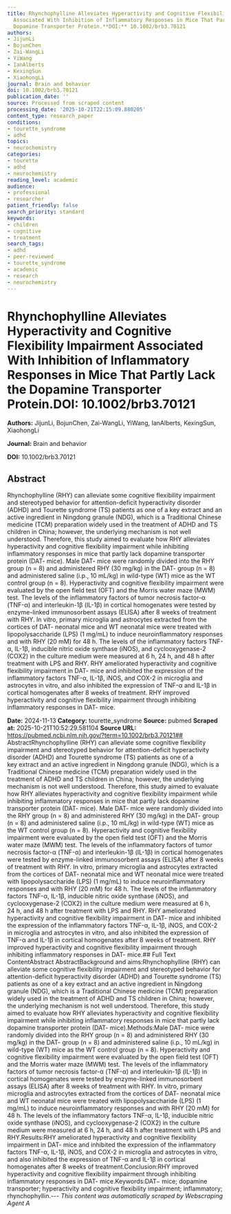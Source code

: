 ```yaml
---
title: Rhynchophylline Alleviates Hyperactivity and Cognitive Flexibility Impairment
  Associated With Inhibition of Inflammatory Responses in Mice That Partly Lack the
  Dopamine Transporter Protein.**DOI:** 10.1002/brb3.70121
authors:
- JijunLi
- BojunChen
- Zai-WangLi
- YiWang
- IanAlberts
- KexingSun
- XiaohongLi
journal: Brain and behavior
doi: 10.1002/brb3.70121
publication_date: ''
source: Processed from scraped content
processing_date: '2025-10-21T22:15:09.880205'
content_type: research_paper
conditions:
- tourette_syndrome
- adhd
topics:
- neurochemistry
categories:
- tourette
- adhd
- neurochemistry
reading_level: academic
audience:
- professional
- researcher
patient_friendly: false
search_priority: standard
keywords:
- children
- cognitive
- treatment
search_tags:
- adhd
- peer-reviewed
- tourette_syndrome
- academic
- research
- neurochemistry
---
```


# Rhynchophylline Alleviates Hyperactivity and Cognitive Flexibility Impairment Associated With Inhibition of Inflammatory Responses in Mice That Partly Lack the Dopamine Transporter Protein.**DOI:** 10.1002/brb3.70121

**Authors:** JijunLi, BojunChen, Zai-WangLi, YiWang, IanAlberts, KexingSun, XiaohongLi

**Journal:** Brain and behavior

**DOI:** 10.1002/brb3.70121

## Abstract

Rhynchophylline (RHY) can alleviate some cognitive flexibility impairment and stereotyped behavior for attention-deficit hyperactivity disorder (ADHD) and Tourette syndrome (TS) patients as one of a key extract and an active ingredient in Ningdong granule (NDG), which is a Traditional Chinese medicine (TCM) preparation widely used in the treatment of ADHD and TS children in China; however, the underlying mechanism is not well understood. Therefore, this study aimed to evaluate how RHY alleviates hyperactivity and cognitive flexibility impairment while inhibiting inflammatory responses in mice that partly lack dopamine transporter protein (DAT- mice).
Male DAT- mice were randomly divided into the RHY group (n = 8) and administered RHY (30 mg/kg) in the DAT- group (n = 8) and administered saline (i.p., 10 mL/kg) in wild-type (WT) mice as the WT control group (n = 8). Hyperactivity and cognitive flexibility impairment were evaluated by the open field test (OFT) and the Morris water maze (MWM) test. The levels of the inflammatory factors of tumor necrosis factor-α (TNF-α) and interleukin-1β (IL-1β) in cortical homogenates were tested by enzyme-linked immunosorbent assays (ELISA) after 8 weeks of treatment with RHY. In vitro, primary microglia and astrocytes extracted from the cortices of DAT- neonatal mice and WT neonatal mice were treated with lipopolysaccharide (LPS) (1 mg/mL) to induce neuroinflammatory responses and with RHY (20 mM) for 48 h. The levels of the inflammatory factors TNF-α, IL-1β, inducible nitric oxide synthase (iNOS), and cyclooxygenase-2 (COX2) in the culture medium were measured at 6 h, 24 h, and 48 h after treatment with LPS and RHY.
RHY ameliorated hyperactivity and cognitive flexibility impairment in DAT- mice and inhibited the expression of the inflammatory factors TNF-α, IL-1β, iNOS, and COX-2 in microglia and astrocytes in vitro, and also inhibited the expression of TNF-α and IL-1β in cortical homogenates after 8 weeks of treatment.
RHY improved hyperactivity and cognitive flexibility impairment through inhibiting inflammatory responses in DAT- mice.

**Date:** 2024-11-13
**Category:** tourette_syndrome
**Source:** pubmed
**Scraped at:** 2025-10-21T10:52:29.581104
**Source URL:** https://pubmed.ncbi.nlm.nih.gov/?term=10.1002/brb3.70121## AbstractRhynchophylline (RHY) can alleviate some cognitive flexibility impairment and stereotyped behavior for attention-deficit hyperactivity disorder (ADHD) and Tourette syndrome (TS) patients as one of a key extract and an active ingredient in Ningdong granule (NDG), which is a Traditional Chinese medicine (TCM) preparation widely used in the treatment of ADHD and TS children in China; however, the underlying mechanism is not well understood. Therefore, this study aimed to evaluate how RHY alleviates hyperactivity and cognitive flexibility impairment while inhibiting inflammatory responses in mice that partly lack dopamine transporter protein (DAT- mice).
Male DAT- mice were randomly divided into the RHY group (n = 8) and administered RHY (30 mg/kg) in the DAT- group (n = 8) and administered saline (i.p., 10 mL/kg) in wild-type (WT) mice as the WT control group (n = 8). Hyperactivity and cognitive flexibility impairment were evaluated by the open field test (OFT) and the Morris water maze (MWM) test. The levels of the inflammatory factors of tumor necrosis factor-α (TNF-α) and interleukin-1β (IL-1β) in cortical homogenates were tested by enzyme-linked immunosorbent assays (ELISA) after 8 weeks of treatment with RHY. In vitro, primary microglia and astrocytes extracted from the cortices of DAT- neonatal mice and WT neonatal mice were treated with lipopolysaccharide (LPS) (1 mg/mL) to induce neuroinflammatory responses and with RHY (20 mM) for 48 h. The levels of the inflammatory factors TNF-α, IL-1β, inducible nitric oxide synthase (iNOS), and cyclooxygenase-2 (COX2) in the culture medium were measured at 6 h, 24 h, and 48 h after treatment with LPS and RHY.
RHY ameliorated hyperactivity and cognitive flexibility impairment in DAT- mice and inhibited the expression of the inflammatory factors TNF-α, IL-1β, iNOS, and COX-2 in microglia and astrocytes in vitro, and also inhibited the expression of TNF-α and IL-1β in cortical homogenates after 8 weeks of treatment.
RHY improved hyperactivity and cognitive flexibility impairment through inhibiting inflammatory responses in DAT- mice.## Full Text ContentAbstract AbstractBackground and aims:Rhynchophylline (RHY) can alleviate some cognitive flexibility impairment and stereotyped behavior for attention-deficit hyperactivity disorder (ADHD) and Tourette syndrome (TS) patients as one of a key extract and an active ingredient in Ningdong granule (NDG), which is a Traditional Chinese medicine (TCM) preparation widely used in the treatment of ADHD and TS children in China; however, the underlying mechanism is not well understood. Therefore, this study aimed to evaluate how RHY alleviates hyperactivity and cognitive flexibility impairment while inhibiting inflammatory responses in mice that partly lack dopamine transporter protein (DAT- mice).Methods:Male DAT- mice were randomly divided into the RHY group (n = 8) and administered RHY (30 mg/kg) in the DAT- group (n = 8) and administered saline (i.p., 10 mL/kg) in wild-type (WT) mice as the WT control group (n = 8). Hyperactivity and cognitive flexibility impairment were evaluated by the open field test (OFT) and the Morris water maze (MWM) test. The levels of the inflammatory factors of tumor necrosis factor-α (TNF-α) and interleukin-1β (IL-1β) in cortical homogenates were tested by enzyme-linked immunosorbent assays (ELISA) after 8 weeks of treatment with RHY. In vitro, primary microglia and astrocytes extracted from the cortices of DAT- neonatal mice and WT neonatal mice were treated with lipopolysaccharide (LPS) (1 mg/mL) to induce neuroinflammatory responses and with RHY (20 mM) for 48 h. The levels of the inflammatory factors TNF-α, IL-1β, inducible nitric oxide synthase (iNOS), and cyclooxygenase-2 (COX2) in the culture medium were measured at 6 h, 24 h, and 48 h after treatment with LPS and RHY.Results:RHY ameliorated hyperactivity and cognitive flexibility impairment in DAT- mice and inhibited the expression of the inflammatory factors TNF-α, IL-1β, iNOS, and COX-2 in microglia and astrocytes in vitro, and also inhibited the expression of TNF-α and IL-1β in cortical homogenates after 8 weeks of treatment.Conclusion:RHY improved hyperactivity and cognitive flexibility impairment through inhibiting inflammatory responses in DAT- mice.Keywords:DAT− mice; dopamine transporter; hyperactivity and cognitive flexibility impairment; inflammatory; rhynchophyllin.---
*This content was automatically scraped by Webscraping Agent A*